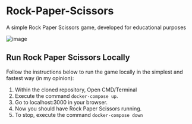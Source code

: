# Rock-Paper-Scissors
A simple Rock Paper Scissors game, developed for educational purposes  


![image](https://user-images.githubusercontent.com/56546243/122996122-c3ee2f80-d3aa-11eb-8720-0ec6f240185e.png)



## Run Rock Paper Scissors Locally
Follow the instructions below to run the game locally in the simplest and fastest way (in my opinion):
1. Within the cloned repository, Open CMD/Terminal 
1. Execute the command `docker-compose up`. 
1. Go to localhost:3000 in your browser. 
1. Now you should have Rock Paper Scissors running.
1. To stop, execute the command `docker-compose down` 

